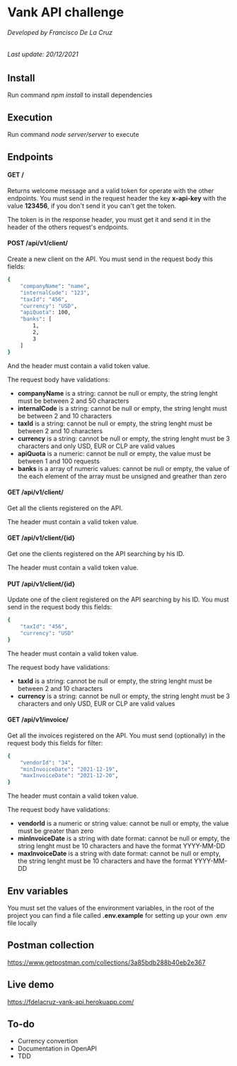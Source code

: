 # Vank API challenge

###### Developed by Francisco De La Cruz
###### Last update: 20/12/2021

## Install

Run command _npm install_ to install dependencies

## Execution

Run command _node server/server_ to execute

## Endpoints

#### GET /
Returns welcome message and a valid token for operate with the other endpoints.
You must send in the request header the key **x-api-key** with the value **123456**, if you don't send it you can't get the token.

The token is in the response header, you must get it and send it in the header of the others request's endpoints.

#### POST /api/v1/client/
Create a new client on the API. You must send in the request body this fields:
```sh
{
    "companyName": "name",
    "internalCode": "123",
    "taxId": "456",
    "currency": "USD",
    "apiQuota": 100,
    "banks": [
        1,
        2,
        3
    ]
}
```

And the header must contain a valid token value.

The request body have validations:
- **companyName** is a string: cannot be null or empty, the string lenght must be between 2 and 50 characters
- **internalCode** is a string: cannot be null or empty, the string lenght must be between 2 and 10 characters
- **taxId** is a string: cannot be null or empty, the string lenght must be between 2 and 10 characters
- **currency** is a string: cannot be null or empty, the string lenght must be 3 characters and only USD, EUR or CLP are valid values
- **apiQuota** is a numeric: cannot be null or empty, the value must be between 1 and 100 requests
- **banks** is a array of numeric values: cannot be null or empty, the value of the each element of the array must be unsigned and greather than zero


#### GET /api/v1/client/
Get all the clients registered on the API.

The header must contain a valid token value.

#### GET /api/v1/client/{id}
Get one the clients registered on the API searching by his ID.

The header must contain a valid token value.

#### PUT /api/v1/client/{id}
Update one of the client registered on the API searching by his ID. You must send in the request body this fields:
```sh
{
    "taxId": "456",
    "currency": "USD"
}
```

The header must contain a valid token value.

The request body have validations:
- **taxId** is a string: cannot be null or empty, the string lenght must be between 2 and 10 characters
- **currency** is a string: cannot be null or empty, the string lenght must be 3 characters and only USD, EUR or CLP are valid values

#### GET /api/v1/invoice/
Get all the invoices registered on the API. You must send (optionally) in the request body this fields for filter:
```sh
{
    "vendorId": "34",
    "minInvoiceDate": "2021-12-19",
    "maxInvoiceDate": "2021-12-20",
}
```

The header must contain a valid token value.

The request body have validations:
- **vendorId** is a numeric or string value: cannot be null or empty, the value must be greater than zero
- **minInvoiceDate** is a string with date format: cannot be null or empty, the string lenght must be 10 characters and have the format YYYY-MM-DD
- **maxInvoiceDate** is a string with date format: cannot be null or empty, the string lenght must be 10 characters and have the format YYYY-MM-DD

## Env variables
You must set the values of the environment variables, in the root of the project you can find a file called **.env.example** for setting up your own .env file locally

## Postman collection
https://www.getpostman.com/collections/3a85bdb288b40eb2e367

## Live demo
https://fdelacruz-vank-api.herokuapp.com/

## To-do
- Currency convertion
- Documentation in OpenAPI
- TDD